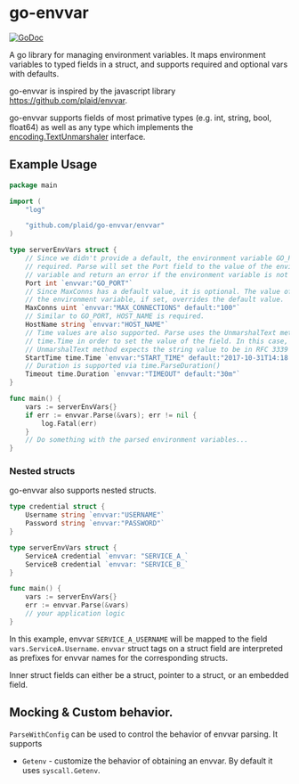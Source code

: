 # go-envvar

[![GoDoc](https://godoc.org/github.com/plaid/go-envvar/envvar?status.svg)](https://godoc.org/github.com/plaid/go-envvar/envvar)

A go library for managing environment variables. It maps environment variables to
typed fields in a struct, and supports required and optional vars with defaults.

go-envvar is inspired by the javascript library https://github.com/plaid/envvar.

go-envvar supports fields of most primative types (e.g. int, string, bool,
float64) as well as any type which implements the
[encoding.TextUnmarshaler](https://golang.org/pkg/encoding/#TextUnmarshaler)
interface.

## Example Usage

```go
package main

import (
	"log"

	"github.com/plaid/go-envvar/envvar"
)

type serverEnvVars struct {
	// Since we didn't provide a default, the environment variable GO_PORT is
	// required. Parse will set the Port field to the value of the environment
	// variable and return an error if the environment variable is not set.
	Port int `envvar:"GO_PORT"`
	// Since MaxConns has a default value, it is optional. The value of
	// the environment variable, if set, overrides the default value.
	MaxConns uint `envvar:"MAX_CONNECTIONS" default:"100"`
	// Similar to GO_PORT, HOST_NAME is required.
	HostName string `envvar:"HOST_NAME"`
	// Time values are also supported. Parse uses the UnmarshalText method of
	// time.Time in order to set the value of the field. In this case, the
	// UnmarshalText method expects the string value to be in RFC 3339 format.
	StartTime time.Time `envvar:"START_TIME" default:"2017-10-31T14:18:00Z"`
	// Duration is supported via time.ParseDuration()
	Timeout time.Duration `envvar:"TIMEOUT" default:"30m"`
}

func main() {
	vars := serverEnvVars{}
	if err := envvar.Parse(&vars); err != nil {
		log.Fatal(err)
	}
	// Do something with the parsed environment variables...
}
```

### Nested structs

go-envvar also supports nested structs.

```go
type credential struct {
	Username string `envvar:"USERNAME"`
	Password string `envvar:"PASSWORD"`
}

type serverEnvVars struct {
	ServiceA credential `envvar: "SERVICE_A_`
	ServiceB credential `envvar: "SERVICE_B_`
}

func main() {
	vars := serverEnvVars{}
	err := envvar.Parse(&vars)
	// your application logic
}
```

In this example, envvar `SERVICE_A_USERNAME` will be mapped to the field `vars.ServiceA.Username`.
`envvar` struct tags on a struct field are interpreted as prefixes for envvar names
for the corresponding structs.

Inner struct fields can either be a struct, pointer to a struct, or an embedded field.

## Mocking & Custom behavior.

`ParseWithConfig` can be used to control the behavior of envvar parsing. It supports

* `Getenv` - customize the behavior of obtaining an envvar. By default it uses `syscall.Getenv`.